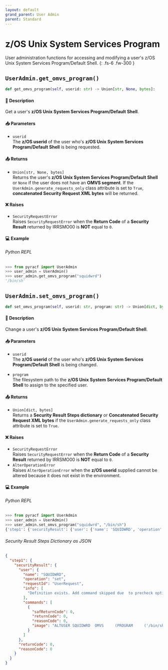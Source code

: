 ```yaml
---
layout: default
grand_parent: User Admin
parent: Standard
---
```


# z/OS Unix System Services Program

User administration functions for accessing and modifying a user's z/OS Unix System Services Program/Default Shell. 
{: .fs-6 .fw-300 }

## `UserAdmin.get_omvs_program()`

```python
def get_omvs_program(self, userid: str) -> Union[str, None, bytes]:
```

#### 📄 Description

Get a user's **z/OS Unix System Services Program/Default Shell**.

#### 📥 Parameters
* `userid`<br>
  The **z/OS userid** of the user who's **z/OS Unix System Services Program/Default Shell** is being requested.

#### 📤 Returns
* `Union[str, None, bytes]`<br>
  Returns the user's **z/OS Unix System Services Program/Default Shell** or `None` if the user does not have an **OMVS segment**. If the `UserAdmin.generate_requests_only` class attribute is set to `True`, **concatenated Security Request XML bytes** will be returned.

#### ❌ Raises
* `SecurityRequestError`<br>
  Raises `SecurityRequestError` when the **Return Code** of a **Security Result** returned by IRRSMO00 is **NOT** equal to `0`.

#### 💻 Example

###### Python REPL
```python
>>> from pyracf import UserAdmin
>>> user_admin = UserAdmin()
>>> user_admin.get_omvs_program("squidwrd")
'/bin/sh'
```

## `UserAdmin.set_omvs_program()`

```python
def set_omvs_program(self, userid: str, program: str) -> Union[dict, bytes]:
```

#### 📄 Description

Change a user's **z/OS Unix System Services Program/Default Shell**.

#### 📥 Parameters
* `userid`<br>
  The **z/OS userid** of the user who's **z/OS Unix System Services Program/Default Shell** is being changed.

* `program`<br>
  The filesystem path to the **z/OS Unix System Services Program/Default Shell** to assign to the specified user.

#### 📤 Returns
* `Union[dict, bytes]`<br>
  Returns a **Security Result Steps dictionary** or **Concatenated Security Request XML bytes** if the `UserAdmin.generate_requests_only` class attribute is set to `True`.

#### ❌ Raises
* `SecurityRequestError`<br>
  Raises `SecurityRequestError` when the **Return Code** of a **Security Result** returned by IRRSMO00 is **NOT** equal to `0`.
* `AlterOperationError`<br>
  Raises `AlterOperationError` when the **z/OS userid** supplied cannot be altered because it does not exist in the environment.

#### 💻 Example

###### Python REPL
```python
>>> from pyracf import UserAdmin
>>> user_admin = UserAdmin()
>>> user_admin.set_omvs_program("squidwrd", "/bin/sh")
{'step1': {'securityResult': {'user': {'name': 'SQUIDWRD', 'operation': 'set', 'requestId': 'UserRequest', 'info': ['Definition exists. Add command skipped due  to precheck option'], 'commands': [{'safReturnCode': 0, 'returnCode': 0, 'reasonCode': 0, 'image': "ALTUSER SQUIDWRD  OMVS     (PROGRAM     ('/bin/sh'))"}]}, 'returnCode': 0, 'reasonCode': 0}}}
```

###### Security Result Steps Dictionary as JSON
```json
{
  "step1": {
    "securityResult": {
      "user": {
        "name": "SQUIDWRD",
        "operation": "set",
        "requestId": "UserRequest",
        "info": [
          "Definition exists. Add command skipped due  to precheck option"
        ],
        "commands": [
          {
            "safReturnCode": 0,
            "returnCode": 0,
            "reasonCode": 0,
            "image": "ALTUSER SQUIDWRD  OMVS     (PROGRAM     ('/bin/sh'))"
          }
        ]
      },
      "returnCode": 0,
      "reasonCode": 0
    }
  }
}
```